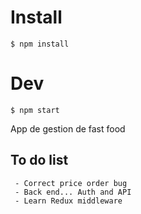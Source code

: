 # Install

`$ npm install`

# Dev

`$ npm start`

App de gestion de fast food

## To do list

     - Correct price order bug
     - Back end... Auth and API
     - Learn Redux middleware
